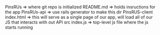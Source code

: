 PinsRUs => where git repo is initialized 
    README.md => holds insructions for the app 
    PinsRUs-api => use rails generator to make this dir 
    PinsRUS-client 
        index.html => this will serve as a single page of our app, will load all of our JS that interacts with out API
        src
            index.js => top-level js file where the js starts running
            